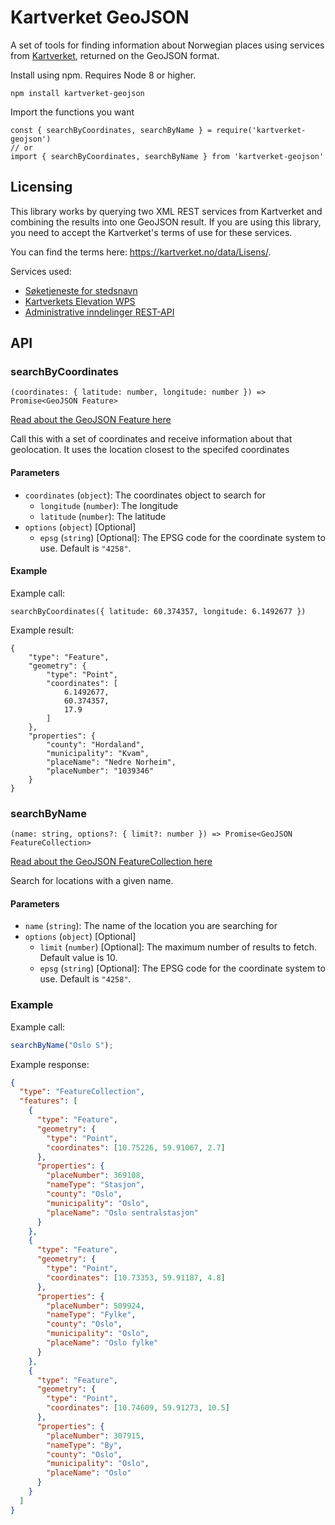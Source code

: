 # Kartverket GeoJSON

A set of tools for finding information about Norwegian places using services from [Kartverket](https://kartverket.no/), returned on the GeoJSON format.

Install using npm. Requires Node 8 or higher.

```
npm install kartverket-geojson
```

Import the functions you want

```
const { searchByCoordinates, searchByName } = require('kartverket-geojson')
// or
import { searchByCoordinates, searchByName } from 'kartverket-geojson'
```

## Licensing

This library works by querying two XML REST services from Kartverket and combining the results into one GeoJSON result. If you are using this library, you need to accept the Kartverket's terms of use for these services.

You can find the terms here: https://kartverket.no/data/Lisens/.

Services used:

- [Søketjeneste for stedsnavn](https://kartkatalog.geonorge.no/metadata/soeketjeneste-for-stedsnavn/d12de000-1a23-46b3-9192-3a1a98b2c994)
- [Kartverkets Elevation WPS](https://kartkatalog.geonorge.no/metadata/kartverket/kartverkets-elevation-wps/92299496-8836-4fc1-b685-6d14bd0eb749)
- [Administrative inndelinger REST-API](https://ws.geonorge.no/kommuneinfo/v1/#)

## API

### searchByCoordinates

```
(coordinates: { latitude: number, longitude: number }) => Promise<GeoJSON Feature>
```

[Read about the GeoJSON Feature here](https://tools.ietf.org/html/rfc7946#section-3.2)

Call this with a set of coordinates and receive information about that geolocation.
It uses the location closest to the specifed coordinates

#### Parameters

- `coordinates` (`object`): The coordinates object to search for
  - `longitude` (`number`): The longitude
  - `latitude` (`number`): The latitude
- `options` (`object`) [Optional]
  - `epsg` (`string`) [Optional]: The EPSG code for the coordinate system to use. Default is `"4258"`.

#### Example

Example call:

```
searchByCoordinates({ latitude: 60.374357, longitude: 6.1492677 })
```

Example result:

```
{
    "type": "Feature",
    "geometry": {
        "type": "Point",
        "coordinates": [
            6.1492677,
            60.374357,
            17.9
        ]
    },
    "properties": {
        "county": "Hordaland",
        "municipality": "Kvam",
        "placeName": "Nedre Norheim",
        "placeNumber": "1039346"
    }
}
```

### searchByName

```
(name: string, options?: { limit?: number }) => Promise<GeoJSON FeatureCollection>
```

[Read about the GeoJSON FeatureCollection here](https://tools.ietf.org/html/rfc7946#section-3.3)

Search for locations with a given name.

#### Parameters

- `name` (`string`): The name of the location you are searching for
- `options` (`object`) [Optional]
  - `limit` (`number`) [Optional]: The maximum number of results to fetch. Default value is 10.
  - `epsg` (`string`) [Optional]: The EPSG code for the coordinate system to use. Default is `"4258"`.

### Example

Example call:

```js
searchByName("Oslo S");
```

Example response:

```json
{
  "type": "FeatureCollection",
  "features": [
    {
      "type": "Feature",
      "geometry": {
        "type": "Point",
        "coordinates": [10.75226, 59.91067, 2.7]
      },
      "properties": {
        "placeNumber": 369108,
        "nameType": "Stasjon",
        "county": "Oslo",
        "municipality": "Oslo",
        "placeName": "Oslo sentralstasjon"
      }
    },
    {
      "type": "Feature",
      "geometry": {
        "type": "Point",
        "coordinates": [10.73353, 59.91187, 4.8]
      },
      "properties": {
        "placeNumber": 509924,
        "nameType": "Fylke",
        "county": "Oslo",
        "municipality": "Oslo",
        "placeName": "Oslo fylke"
      }
    },
    {
      "type": "Feature",
      "geometry": {
        "type": "Point",
        "coordinates": [10.74609, 59.91273, 10.5]
      },
      "properties": {
        "placeNumber": 307915,
        "nameType": "By",
        "county": "Oslo",
        "municipality": "Oslo",
        "placeName": "Oslo"
      }
    }
  ]
}
```
